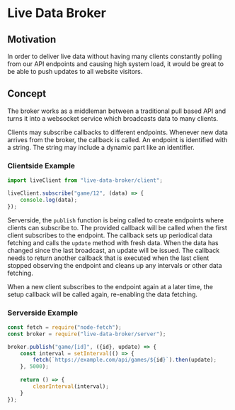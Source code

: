 # Live Data Broker

## Motivation
In order to deliver live data without having many clients constantly polling from our API endpoints and causing high
system load, it would be great to be able to push updates to all website visitors.

## Concept
The broker works as a middleman between a traditional pull based API and turns it into a websocket service which broadcasts
data to many clients.

Clients may subscribe callbacks to different endpoints. Whenever new data arrives from the broker, the callback is called.
An endpoint is identified with a string. The string may include a dynamic part like an identifier.  

### Clientside Example
```typescript
import liveClient from "live-data-broker/client";

liveClient.subscribe("game/12", (data) => {
    console.log(data);
});
```

Serverside, the `publish` function is being called to create endpoints where clients can subscribe to. The provided callback
will be called when the first client subscribes to the endpoint. The callback sets up periodical data fetching and calls the `update`
method with fresh data. When the data has changed since the last broadcast, an update will be issued. The callback needs to return another
callback that is executed when the last client stopped observing the endpoint and cleans up any intervals or other data fetching.

When a new client subscribes to the endpoint again at a later time, the setup callback will be called again, re-enabling the data fetching.

### Serverside Example
```typescript
const fetch = require("node-fetch");
const broker = require("live-data-broker/server");

broker.publish("game/[id]", ({id}, update) => {
    const interval = setInterval(() => {
        fetch(`https://example.com/api/games/${id}`).then(update);
    }, 5000);
    
    return () => {
        clearInterval(interval);
    }   
});
```

